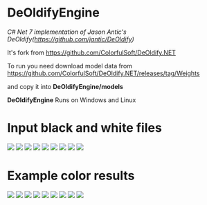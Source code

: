 
# DeOldifyEngine

*C# Net 7 implementation of Jason Antic's DeOldify(https://github.com/jantic/DeOldify)*

It's fork from https://github.com/ColorfulSoft/DeOldify.NET

To run you need download model data from
https://github.com/ColorfulSoft/DeOldify.NET/releases/tag/Weights

and copy it into **DeOldifyEngine/models**

**DeOldifyEngine** Runs on Windows and Linux

# Input black and white files

![](KolorTest/TestFiles/pict0.jpg)
![](KolorTest/TestFiles/pict1.jpg)
![](KolorTest/TestFiles/pict2.webp)
![](KolorTest/TestFiles/pict3.jpg)
![](KolorTest/TestFiles/pict4.jpg)
![](KolorTest/TestFiles/pict5.webp)
![](KolorTest/TestFiles/pict6.jpg)
![](KolorTest/TestFiles/pict8.jpg)
![](KolorTest/TestFiles/pict9.jpg)


# Example color results

![](ExampleResults/pict0.jpg-color.jpg)
![](ExampleResults/pict1.jpg-color.jpg)
![](ExampleResults/pict2.webp-color.webp)
![](ExampleResults/pict3.jpg-color.jpg)
![](ExampleResults/pict4.jpg-color.jpg)
![](ExampleResults/pict5.webp-color.webp)
![](ExampleResults/pict6.jpg-color.jpg)
![](ExampleResults/pict8.jpg-color.jpg)
![](ExampleResults/pict9.jpg-color.jpg)